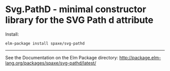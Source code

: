 # Svg.PathD - minimal constructor library for the SVG Path d attribute

Install:

    elm-package install spaxe/svg-pathd

---

See the Documentation on the Elm Package directory: http://package.elm-lang.org/packages/spaxe/svg-pathd/latest/